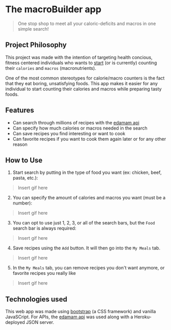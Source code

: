 # The macroBuilder app

>One stop shop to meet all your caloric-deficits and macros in one simple search!

## Project Philosophy

This project was made with the intention of targeting health concious, fitness centered individuals who wants to [start](https://blog.eatthismuch.com/what-you-should-know-about-counting-macros/) (or is currently) counting their `calories` and `macros` (macronutrients).

One of the most common stereotypes for calorie/macro counters is the fact that they eat boring, unsatisfying foods. This app makes it easier for any individual to start counting their calories and macros while preparing tasty foods.

## Features

- Can search through millions of recipes with the [edamam api](https://developer.edamam.com/)
- Can specify how much calories or macros needed in the search
- Can save recipes you find interesting or want to cook
- Can favorite recipes if you want to cook them again later or for any other reason

## How to Use

1. Start search by putting in the type of food you want (ex: chicken, beef, pasta, etc.):
> Insert gif here
2. You can specify the amount of calories and macros you want (must be a number):
> Insert gif here
3. You can opt to use just 1, 2, 3, or all of the search bars, but the `Food` search bar is always required:
> Insert gif here
4. Save recipes using the `Add` button. It will then go into the `My Meals` tab.
> Insert gif here
5. In the `My Meals` tab, you can remove recipes you don't want anymore, or favorite recipes you really like
> Insert gif here

## Technologies used

This web app was made using [bootstrap](https://getbootstrap.com/) (a CSS framework) and vanilla JavaSCript. For APIs, the [edamam api](https://developer.edamam.com/) was used along with a Heroku-deployed JSON server.




